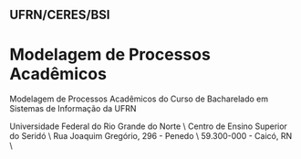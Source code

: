 ## UFRN/CERES/BSI
# Modelagem de Processos Acadêmicos
Modelagem de Processos Acadêmicos do Curso de Bacharelado em Sistemas de Informação da UFRN

Universidade Federal do Rio Grande do Norte \\
Centro de Ensino Superior do Seridó \\
Rua Joaquim Gregório, 296 - Penedo \\
59.300-000 - Caicó, RN \\
